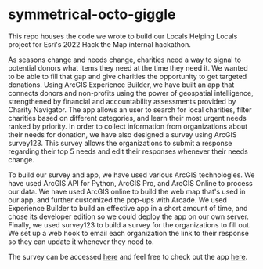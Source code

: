 # symmetrical-octo-giggle

This repo houses the code we wrote to build our Locals Helping Locals project for Esri's 2022 Hack the Map internal hackathon. 

As seasons change and needs change, charities need a way to signal to potential donors what items they need at the time they need it. We wanted to be able to fill that gap and give charities the opportunity to get targeted donations. Using ArcGIS Experience Builder, we have built an app that connects donors and non-profits using the power of geospatial intelligence, strengthened by financial and accountability assessments provided by Charity Navigator. The app allows an user to search for local charities, filter charities based on different categories, and learn their most urgent needs ranked by priority. In order to collect information from organizations about their needs for donation, we have also designed a survey using ArcGIS survey123. This survey allows the organizations to submit a response regarding their top 5 needs and edit their responses whenever their needs change. 

To build our survey and app, we have used various ArcGIS technologies. We have used ArcGIS API for Python, ArcGIS Pro, and ArcGIS Online to process our data. We have used ArcGIS online to build the web map that's used in our app, and further customized the pop-ups with Arcade. We used Experience Builder to build an effective app in a short amount of time, and chose its developer edition so we could deploy the app on our own server. Finally, we used survey123 to build a survey for the organizations to fill out. We set up a web hook to email each organization the link to their response so they can update it whenever they need to. 

The survey can be accessed [here](https://arcg.is/1mCHnT0) and feel free to check out the app [here](https://localshelpinglocals.travisormsby.com/).
